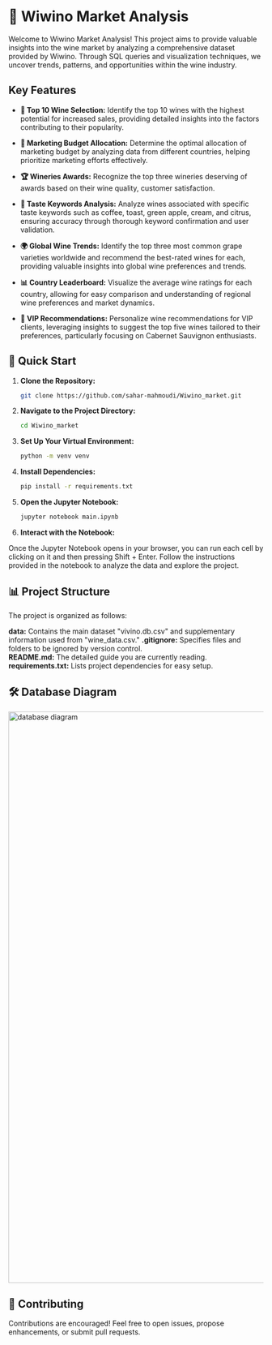 # 🍷 Wiwino Market Analysis 

Welcome to Wiwino Market Analysis! This project aims to provide valuable insights into the wine market by analyzing a comprehensive dataset provided by Wiwino. Through SQL queries and visualization techniques, we uncover trends, patterns, and opportunities within the wine industry.

## Key Features

- **🍇 Top 10 Wine Selection:** Identify the top 10 wines with the highest potential for increased sales, providing detailed insights into the factors contributing to their popularity.

- **💼 Marketing Budget Allocation:** Determine the optimal allocation of marketing budget by analyzing data from different countries, helping prioritize marketing efforts effectively.

- **🏆 Wineries Awards:** Recognize the top three wineries deserving of awards based on their wine quality, customer satisfaction.

- **🍷 Taste Keywords Analysis:** Analyze wines associated with specific taste keywords such as coffee, toast, green apple, cream, and citrus, ensuring accuracy through thorough keyword confirmation and user validation.

- **🌍 Global Wine Trends:** Identify the top three most common grape varieties worldwide and recommend the best-rated wines for each, providing valuable insights into global wine preferences and trends.

- **📊 Country Leaderboard:** Visualize the average wine ratings for each country, allowing for easy comparison and understanding of regional wine preferences and market dynamics.

- **🎩 VIP Recommendations:** Personalize wine recommendations for VIP clients, leveraging insights to suggest the top five wines tailored to their preferences, particularly focusing on Cabernet Sauvignon enthusiasts.


## 🚀 Quick Start

1. **Clone the Repository:**

   ```bash
   git clone https://github.com/sahar-mahmoudi/Wiwino_market.git
2. **Navigate to the Project Directory:**

    ```bash
   cd Wiwino_market
2. **Set Up Your Virtual Environment:**

   ```bash
   python -m venv venv
3. **Install Dependencies:**

   ```bash
   pip install -r requirements.txt
4. **Open the Jupyter Notebook:**

   ```bash
   jupyter notebook main.ipynb
4. **Interact with the Notebook:**

Once the Jupyter Notebook opens in your browser, you can run each cell by clicking on it and then pressing Shift + Enter. Follow the instructions provided in the notebook to analyze the data and explore the project.

## 📊 Project Structure

The project is organized as follows:

**data:** Contains the main dataset "vivino.db.csv" and supplementary information used from "wine_data.csv."
**.gitignore:** Specifies files and folders to be ignored by version control.    
**README.md:** The detailed guide you are currently reading.     
**requirements.txt:** Lists project dependencies for easy setup.


## 🛠️ Database Diagram


<img width="1127" alt="database diagram" src="assets/vivino_diagram.png">

## 🤝 Contributing
Contributions are encouraged! Feel free to open issues, propose enhancements, or submit pull requests.


